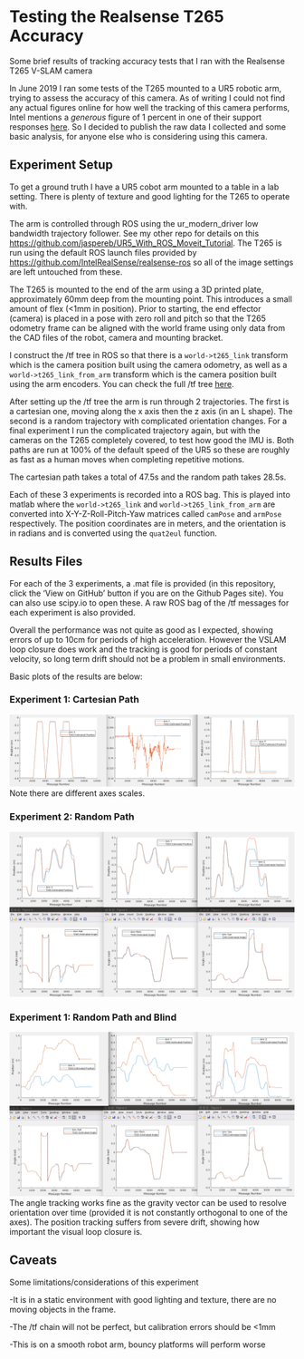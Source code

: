 # Testing the Realsense T265 Accuracy
Some brief results of tracking accuracy tests that I ran with the Realsense T265 V-SLAM camera

In June 2019 I ran some tests of the T265 mounted to a UR5 robotic arm, trying to assess the accuracy of this camera. As of writing I could not find any actual figures online for how well the tracking of this camera performs, Intel mentions a *generous* figure of 1 percent in one of their support responses [here](https://www.intel.com/content/www/us/en/support/articles/000032899/emerging-technologies/intel-realsense-technology.html). So I decided to publish the raw data I collected and some basic analysis, for anyone else who is considering using this camera.

## Experiment Setup
To get a ground truth I have a UR5 cobot arm mounted to a table in a lab setting. There is plenty of texture and good lighting for the T265 to operate with. 

The arm is controlled through ROS using the ur_modern_driver low bandwidth trajectory follower. See my other repo for details on this https://github.com/jaspereb/UR5_With_ROS_Moveit_Tutorial. The T265 is run using the default ROS launch files provided by https://github.com/IntelRealSense/realsense-ros so all of the image settings are left untouched from these. 

The T265 is mounted to the end of the arm using a 3D printed plate, approximately 60mm deep from the mounting point. This introduces a small amount of flex (<1mm in position). Prior to starting, the end effector (camera) is placed in a pose with zero roll and pitch so that the T265 odometry frame can be aligned with the world frame using only data from the CAD files of the robot, camera and mounting bracket. 

I construct the /tf tree in ROS so that there is a `world->t265_link` transform which is the camera position built using the camera odometry, as well as a `world->t265_link_from_arm` transform which is the camera position built using the arm encoders. You can check the full /tf tree [here](frames.pdf).

After setting up the /tf tree the arm is run through 2 trajectories. The first is a cartesian one, moving along the x axis then the z axis (in an L shape). The second is a random trajectory with complicated orientation changes. For a final experiment I run the complicated trajectory again, but with the cameras on the T265 completely covered, to test how good the IMU is. Both paths are run at 100% of the default speed of the UR5 so these are roughly as fast as a human moves when completing repetitive motions.

The cartesian path takes a total of 47.5s and the random path takes 28.5s.

Each of these 3 experiments is recorded into a ROS bag. This is played into matlab where the `world->t265_link` and `world->t265_link_from_arm` are converted into X-Y-Z-Roll-Pitch-Yaw matrices called `camPose` and `armPose` respectively. The position coordinates are in meters, and the orientation is in radians and is converted using the `quat2eul` function. 

## Results Files
For each of the 3 experiments, a .mat file is provided (in this repository, click the ‘View on GitHub’ button if you are on the Github Pages site). You can also use scipy.io to open these. A raw ROS bag of the /tf messages for each experiment is also provided.

Overall the performance was not quite as good as I expected, showing errors of up to 10cm for periods of high acceleration. However the VSLAM loop closure does work and the tracking is good for periods of constant velocity, so long term drift should not be a problem in small environments.  

Basic plots of the results are below:
### Experiment 1: Cartesian Path
![Image](Exp1.png)
Note there are different axes scales.

### Experiment 2: Random Path
![Image](Exp2.png)

### Experiment 1: Random Path and Blind
![Image](Exp3.png)
The angle tracking works fine as the gravity vector can be used to resolve orientation over time (provided it is not constantly orthogonal to one of the axes). The position tracking suffers from severe drift, showing how important the visual loop closure is. 


## Caveats
Some limitations/considerations of this experiment 

-It is in a static environment with good lighting and texture, there are no moving objects in the frame.

-The /tf chain will not be perfect, but calibration errors should be <1mm

-This is on a smooth robot arm, bouncy platforms will perform worse 
